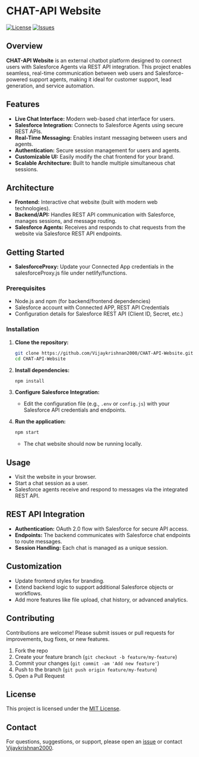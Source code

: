 # CHAT-API Website

[![License](https://img.shields.io/github/license/Vijaykrishnan2000/CHAT-API-Website)](LICENSE)
[![Issues](https://img.shields.io/github/issues/Vijaykrishnan2000/CHAT-API-Website)](https://github.com/Vijaykrishnan2000/CHAT-API-Website/issues)

## Overview

**CHAT-API Website** is an external chatbot platform designed to connect users with Salesforce Agents via REST API integration. This project enables seamless, real-time communication between web users and Salesforce-powered support agents, making it ideal for customer support, lead generation, and service automation.

## Features

- **Live Chat Interface:** Modern web-based chat interface for users.
- **Salesforce Integration:** Connects to Salesforce Agents using secure REST APIs.
- **Real-Time Messaging:** Enables instant messaging between users and agents.
- **Authentication:** Secure session management for users and agents.
- **Customizable UI:** Easily modify the chat frontend for your brand.
- **Scalable Architecture:** Built to handle multiple simultaneous chat sessions.

## Architecture

- **Frontend:** Interactive chat website (built with modern web technologies).
- **Backend/API:** Handles REST API communication with Salesforce, manages sessions, and message routing.
- **Salesforce Agents:** Receives and responds to chat requests from the website via Salesforce REST API endpoints.

## Getting Started
- **SalesforceProxy:** Update your Connected App credentials in the salesforceProxy.js file under netlify/functions.

### Prerequisites

- Node.js and npm (for backend/frontend dependencies)
- Salesforce account with Connected APP, REST API Credentials
- Configuration details for Salesforce REST API (Client ID, Secret, etc.)

### Installation

1. **Clone the repository:**
   ```bash
   git clone https://github.com/Vijaykrishnan2000/CHAT-API-Website.git
   cd CHAT-API-Website
   ```

2. **Install dependencies:**
   ```bash
   npm install
   ```

3. **Configure Salesforce Integration:**
   - Edit the configuration file (e.g., `.env` or `config.js`) with your Salesforce API credentials and endpoints.

4. **Run the application:**
   ```bash
   npm start
   ```
   - The chat website should now be running locally.

## Usage

- Visit the website in your browser.
- Start a chat session as a user.
- Salesforce agents receive and respond to messages via the integrated REST API.

## REST API Integration

- **Authentication:** OAuth 2.0 flow with Salesforce for secure API access.
- **Endpoints:** The backend communicates with Salesforce chat endpoints to route messages.
- **Session Handling:** Each chat is managed as a unique session.

## Customization

- Update frontend styles for branding.
- Extend backend logic to support additional Salesforce objects or workflows.
- Add more features like file upload, chat history, or advanced analytics.

## Contributing

Contributions are welcome! Please submit issues or pull requests for improvements, bug fixes, or new features.

1. Fork the repo
2. Create your feature branch (`git checkout -b feature/my-feature`)
3. Commit your changes (`git commit -am 'Add new feature'`)
4. Push to the branch (`git push origin feature/my-feature`)
5. Open a Pull Request

## License

This project is licensed under the [MIT License](LICENSE).

## Contact

For questions, suggestions, or support, please open an [issue](https://github.com/Vijaykrishnan2000/CHAT-API-Website/issues) or contact [Vijaykrishnan2000](https://github.com/Vijaykrishnan2000).
